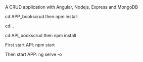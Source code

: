 A CRUD application with Angular, Nodejs, Express and MongoDB

cd APP_bookscrud then npm install

cd ..

cd API_bookscrud then npm install

First start API: npm start

Then start APP: ng serve -o
